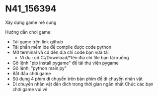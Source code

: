 # N41_156394
Xây dựng game mê cung

Hướng dẫn chơi game:
- Tải game trên link github
- Tải phần mềm ide để complie được code python
- Mở terminal và cd đến địa chỉ code bạn vừa tải
  - Ví dụ : cd C:/Download/*tên địa chỉ file bạn tải xuống
- Gõ lệnh "pip install pygame" để tải thư viện pygame
- Gõ lệnh: "python main.py"
- Bắt đầu chơi game
- Sử dụng 4 phím di chuyển trên bàn phím để di chuyển nhân vật
- Di chuyển nhân vật đến đích trong thời gian ngắn nhất
Chúc các bạn chơi game vui vẻ
